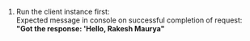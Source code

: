 1. Run the client instance first:
   <br>Expected message in console on successful completion of request:
   <br> <b>"Got the response: 'Hello, Rakesh Maurya" </b>
